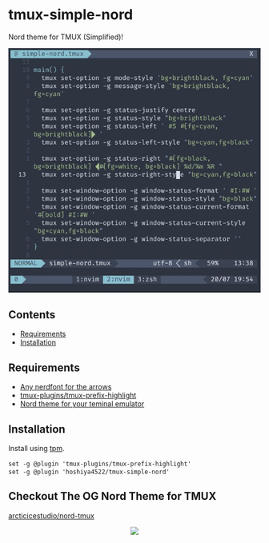# tmux-simple-nord

Nord theme for TMUX (Simplified)!

![How it looks](https://raw.githubusercontent.com/hoshiya4522/tmux-simple-nord/master/.assets/preview.jpeg)

## Contents

- [Requirements](#requirements)
- [Installation](#installation)


## Requirements

* [Any nerdfont for the arrows](https://www.nerdfonts.com)
* [tmux-plugins/tmux-prefix-highlight](https://github.com/tmux-plugins/tmux-prefix-highlight)
* [Nord theme for your teminal emulator](https://www.nordtheme.com/ports)

## Installation

Install using [tpm](https://github.com/tmux-plugins/tpm).

```tmux
set -g @plugin 'tmux-plugins/tmux-prefix-highlight'
set -g @plugin 'hoshiya4522/tmux-simple-nord'
```

## Checkout The OG Nord Theme for TMUX

[arcticicestudio/nord-tmux](https://github.com/arcticicestudio/nord-tmux)

<p align="center"><img src="https://raw.githubusercontent.com/arcticicestudio/nord-docs/develop/assets/images/nord/repository-footer-separator.svg?sanitize=true" /></p>
